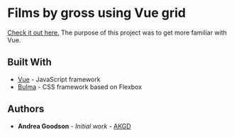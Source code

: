 # Films by gross using Vue grid

[Check it out here.](https://akgd.io/vueFilmGrid/) The purpose of this project was to get more familiar with Vue.


## Built With

* [Vue](http://vuejs.org) - JavaScript framework
* [Bulma](http://bulma.io) - CSS framework based on Flexbox

## Authors

* **Andrea Goodson** - *Initial work* - [AKGD](https://github.com/AKGD)
